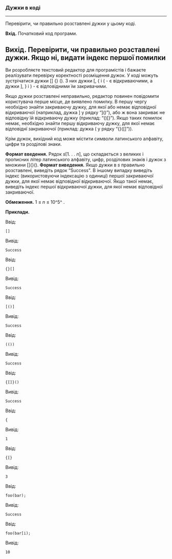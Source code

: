 ### Дужки в коді

---
Перевірити, чи правильно розставлені дужки у цьому коді.

**Вхід.** Початковий код програми.

**Вихід.** Перевірити, чи правильно розставлені дужки. Якщо ні,
видати індекс першої помилки
---
Ви розробляєте текстовий редактор для програмістів і бажаєте реалізувати перевірку 
коректності розміщення дужок. У коді можуть зустрічатися дужки [] {} (). 
З них дужки [, { і ( - є відкриваючими, а дужки ], } і ) - є відповідними їм 
закривачими. 

Якщо дужки розставлені неправильно, редактор повинен повідомити
користувача перше місце, де виявлено помилку. В першу чергу необхідно знайти 
закриваючу дужку, для якої або немає відповідної відкриваючої (наприклад, дужка ] 
у рядку “]()”), або ж вона закриває не відповідну їй відкриваючу дужку (приклад: 
“()[}”). Якщо таких помилок немає, необхідно знайти першу відкриваючу дужку, для 
якої немає відповіднї закриваючої (приклад: дужка ( у рядку “{}([]”)).

Крім дужок, вихідний код може містити символи латинського алфавіту, цифри та 
розділові знаки.

**Формат введення.** Рядок *s*[1. . . *n*], що складається з великих і прописних 
літер латинського алфавіту, цифр, розділових знаків і дужок з множини []{}().
**Формат виведення.** Якщо дужки в *s* правильно розставлені, виведіть рядок 
“Success". В іншому випадку виведіть індекс (використовуючи індексацію з одиниці) 
першої закриваючої дужки, для якої немає відповідної відкриваючої. Якщо такої 
немає, виведіть індекс першої відкриваючої дужки, для якої немає відповідної 
закриваючої.

**Обмеження.** 1 ≤ *n* ≤ 10^5^ .

**Приклади.**

Ввід:
```
[]
```
Вивід:
```
Success
```
Ввід:
```
{}[]
```
Вивід:
```
Success
```
Ввід:
```
[()]
```
Вивід:
```
Success
```
Ввід:
```
(())
```
Вивід:
```
Success
```
Ввід:
```
{[]}()
```
Вивід:
```
Success
```
Ввід:
```
{
```
Вивід:
```
1
```
Ввід:
```
{[}
```
Вивід:
```
3
```
Ввід:
```
foo(bar);
```
Вивід:
```
Success
```
Ввід:
```
foo(bar[i);
```
Вивід:
```
10
```
